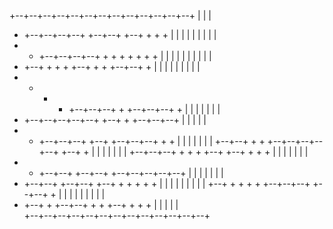 +--+--+--+--+--+--+--+--+--+--+--+--+--+
                        |        |     |
+  +--+--+--+--+  +--+--+  +--+  +  +  +
|  |              |     |  |  |  |  |  |
+  +  +--+--+--+--+  +  +  +  +  +  +  +
|  |     |     |     |  |  |     |  |  |
+  +--+  +  +  +  +--+  +  +  +--+--+  +
|  |  |  |  |        |  |  |           |
+  +  +  +  +--+--+--+  +  +--+--+--+  +
|  |     |        |     |  |           |
+  +--+--+--+--+--+  +--+  +  +--+--+--+
|  |              |        |           |
+  +  +--+--+--+  +--+  +--+--+--+  +  +
|     |     |  |        |           |  |
+--+--+  +  +  +--+--+--+--+--+  +--+  +
|        |        |        |     |  |  |
+--+--+--+  +  +  +  +--+  +--+  +  +  +
|     |     |  |        |        |     |
+  +  +--+--+  +--+--+  +--+--+--+--+--+
|  |        |     |     |        |     |
+  +--+--+  +--+--+  +--+  +  +  +  +  +
|     |  |     |     |     |  |     |  |
+--+  +  +  +  +  +--+--+--+  +--+--+  +
|     |  |  |     |     |     |     |  |
+  +--+  +  +--+--+  +  +  +--+  +  +  +
|        |           |     |     |      
+--+--+--+--+--+--+--+--+--+--+--+--+--+ 